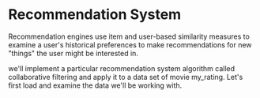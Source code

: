 # Recommendation System

Recommendation engines use item and user-based similarity measures to examine a user's historical preferences to
make recommendations for new "things" the user might be interested in.  

we'll implement a particular recommendation system algorithm called collaborative filtering and apply it to a data set 
of movie my_rating. Let's first load and examine the data we'll be working with.


